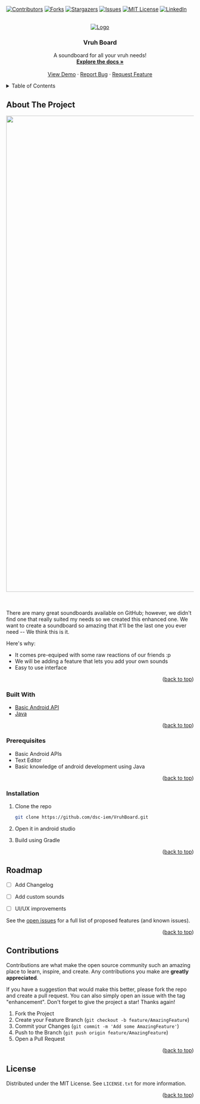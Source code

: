 <div id="top"></div>

[![Contributors][contributors-shield]][contributors-url]
[![Forks][forks-shield]][forks-url]
[![Stargazers][stars-shield]][stars-url]
[![Issues][issues-shield]][issues-url]
[![MIT License][license-shield]][license-url]
[![LinkedIn][linkedin-shield]][linkedin-url]



<!-- PROJECT LOGO -->
<br />
<div align="center">
  <a href="https://github.com/dsc-iem/VruhBoard">
    <img src="https://github.com/dsc-iem/VruhBoard/blob/master/app/src/main/res/mipmap-hdpi/ic_launcher_foreground.png" alt="Logo">
  </a>

  <h3 align="center">Vruh Board</h3>

  <p align="center">
    A soundboard for all your vruh needs!
    <br />
    <a href="https://github.com/dsc-iem/VruhBoard"><strong>Explore the docs »</strong></a>
    <br />
    <br />
    <a href="https://github.com/dsc-iem/VruhBoard">View Demo</a>
    ·
    <a href="https://github.com/dsc-iem/VruhBoard/issues">Report Bug</a>
    ·
    <a href="https://github.com/dsc-iem/VruhBoard/issues">Request Feature</a>
  </p>
</div>



<!-- TABLE OF CONTENTS -->
<details>
  <summary>Table of Contents</summary>
  <ol>
    <li>
      <a href="#about-the-project">About The Project</a>
      <ul>
        <li><a href="#built-with">Built With</a></li>
        <li><a href="#prerequisites">Prerequisites</a></li>
        <li><a href="#installation">Installation</a></li>
      </ul>
    </li>
    <li><a href="#roadmap">Roadmap</a></li>
    <li><a href="#contributions">Contributing</a></li>
    <li><a href="#license">License</a></li>
  </ol>
</details>



<!-- ABOUT THE PROJECT -->
## About The Project
<div align="right">
  <a href="https://github.com/dsc-iem/VruhBoard">
    <img src="https://github.com/dsc-iem/VruhBoard/blob/master/app/src/main/res/drawable/readme_pv.png" alt="preview" width="1280">
  </a>
  <br>
  <br>
  <br>
</div>


There are many great soundboards available on GitHub; however, we didn't find one that really suited my needs so we created this enhanced one. We want to create a soundboard so amazing that it'll be the last one you ever need -- We think this is it.

Here's why:
* It comes pre-equiped with some raw reactions of our friends :p
* We will be adding a feature that lets you add your own sounds
* Easy to use interface

<p align="right">(<a href="#top">back to top</a>)</p>



### Built With

* [Basic Android API](https://developer.android.com/guide)
* [Java](https://www.java.com/en/)


<p align="right">(<a href="#top">back to top</a>)</p>

### Prerequisites

* Basic Android APIs
* Text Editor
* Basic knowledge of android development using Java


<p align="right">(<a href="#top">back to top</a>)</p>

### Installation

1. Clone the repo
   ```sh
   git clone https://github.com/dsc-iem/VruhBoard.git
   ```
2. Open it in android studio

3. Build using Gradle


<p align="right">(<a href="#top">back to top</a>)</p>


<!-- ROADMAP -->
## Roadmap

- [ ] Add Changelog
- [ ] Add custom sounds
- [ ] UI/UX improvements


See the [open issues](https://github.com/dsc-iem/VruhBoard/issues) for a full list of proposed features (and known issues).

<p align="right">(<a href="#top">back to top</a>)</p>



<!-- CONTRIBUTING -->
## Contributions

Contributions are what make the open source community such an amazing place to learn, inspire, and create. Any contributions you make are **greatly appreciated**.

If you have a suggestion that would make this better, please fork the repo and create a pull request. You can also simply open an issue with the tag "enhancement".
Don't forget to give the project a star! Thanks again!

1. Fork the Project
2. Create your Feature Branch (`git checkout -b feature/AmazingFeature`)
3. Commit your Changes (`git commit -m 'Add some AmazingFeature'`)
4. Push to the Branch (`git push origin feature/AmazingFeature`)
5. Open a Pull Request

<p align="right">(<a href="#top">back to top</a>)</p>



<!-- LICENSE -->
## License

Distributed under the MIT License. See `LICENSE.txt` for more information.

<p align="right">(<a href="#top">back to top</a>)</p>



<!-- MARKDOWN LINKS & IMAGES -->
<!-- https://www.markdownguide.org/basic-syntax/#reference-style-links -->
[contributors-shield]: https://img.shields.io/github/contributors/dsc-iem/VruhBoard.svg?style=for-the-badge
[contributors-url]: https://github.com/dsc-iem/VruhBoard/graphs/contributors
[forks-shield]: https://img.shields.io/github/forks/dsc-iem/VruhBoard.svg?style=for-the-badge
[forks-url]: https://github.com/dsc-iem/VruhBoard/network/members
[stars-shield]: https://img.shields.io/github/stars/dsc-iem/VruhBoard.svg?style=for-the-badge
[stars-url]: https://github.com/dsc-iem/VruhBoard/stargazers
[issues-shield]: https://img.shields.io/github/issues/dsc-iem/VruhBoard.svg?style=for-the-badge
[issues-url]: https://github.com/dsc-iem/VruhBoard/issues
[license-shield]: https://img.shields.io/github/license/dsc-iem/VruhBoard.svg?style=for-the-badge
[license-url]: https://github.com/dsc-iem/VruhBoard/blob/master/LICENSE
[linkedin-shield]: https://img.shields.io/badge/-LinkedIn-black.svg?style=for-the-badge&logo=linkedin&colorB=555
[linkedin-url]: https://www.linkedin.com/company/gdsciem/
